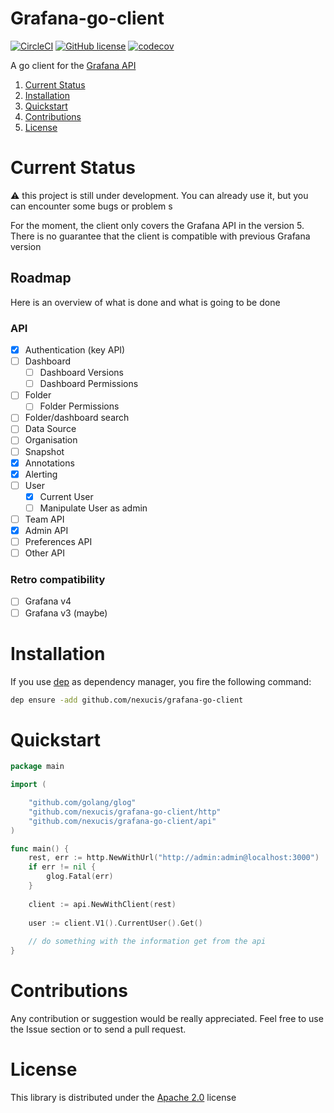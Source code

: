 Grafana-go-client
=========================
[![CircleCI](https://circleci.com/gh/Nexucis/grafana-go-client.svg?style=shield)](https://circleci.com/gh/Nexucis/grafana-go-client) [![GitHub license](https://img.shields.io/badge/license-Apache2-blue.svg)](./LICENSE) [![codecov](https://codecov.io/gh/Nexucis/grafana-go-client/branch/master/graph/badge.svg)](https://codecov.io/gh/Nexucis/grafana-go-client)

A go client for the [Grafana API](http://docs.grafana.org/http_api/)


1. [Current Status](#current-status) 
2. [Installation](#installation)
3. [Quickstart](#quickstart)
3. [Contributions](#contributions)
5. [License](#license)

# Current Status

:warning: this project is still under development. You can already use it, but you can encounter some bugs or problem s

For the moment, the client only covers the Grafana API in the version 5. There is no guarantee that the client is compatible with previous Grafana version

## Roadmap
Here is an overview of what is done and what is going to be done

### API

- [x] Authentication (key API)
- [ ] Dashboard
   - [ ] Dashboard Versions
   - [ ] Dashboard Permissions
- [ ] Folder
   - [ ] Folder Permissions
- [ ] Folder/dashboard search
- [ ] Data Source
- [ ] Organisation
- [ ] Snapshot
- [x] Annotations
- [x] Alerting
- [ ] User
   - [x] Current User
   - [ ] Manipulate User as admin
- [ ] Team API
- [x] Admin API
- [ ] Preferences API
- [ ] Other API

### Retro compatibility

- [ ] Grafana v4
- [ ] Grafana v3 (maybe)

# Installation
If you use [dep](https://golang.github.io/dep/) as dependency manager, you fire the following command:

```bash
dep ensure -add github.com/nexucis/grafana-go-client
```

# Quickstart

```go
package main

import (

	"github.com/golang/glog"
	"github.com/nexucis/grafana-go-client/http"
	"github.com/nexucis/grafana-go-client/api"
)

func main() {
	rest, err := http.NewWithUrl("http://admin:admin@localhost:3000")
	if err != nil {
		glog.Fatal(err)
	}
	
	client := api.NewWithClient(rest)
	
	user := client.V1().CurrentUser().Get()
	
	// do something with the information get from the api
}
```

# Contributions

Any contribution or suggestion would be really appreciated. Feel free to use the Issue section or to send a pull request.

# License

This library is distributed under the [Apache 2.0](./LICENSE) license

